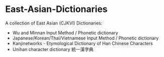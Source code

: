 # East-Asian-Dictionaries
A collection of East Asian (CJKVI) Dictionaries:

- Wu and Minnan Input Method / Phonetic dictionary
- Japanese/Korean/Thai/Vietnamese Input Method / Phonetic dictionary
- Kanjinetworks - Etymological Dictionary of Han Chinese Characters
- Unihan character dictionary 統一漢字典
